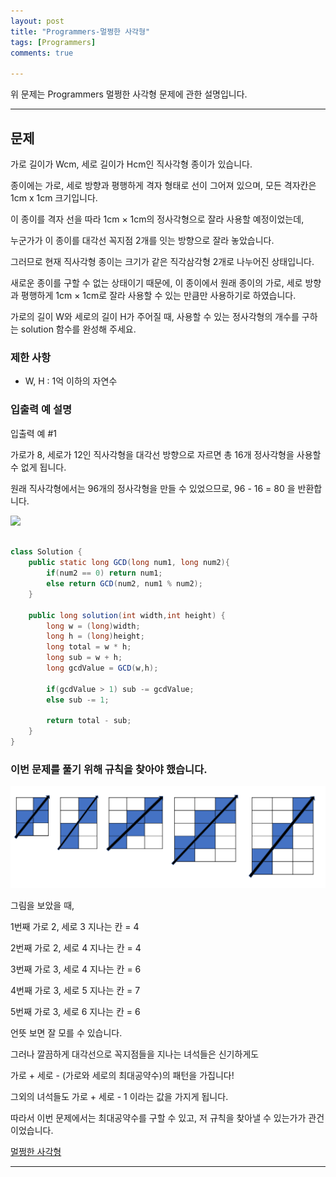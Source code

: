 ```yaml
---
layout: post
title: "Programmers-멀쩡한 사각형"
tags: [Programmers]
comments: true

---
```


위 문제는 Programmers 멀쩡한 사각형 문제에 관한 설명입니다.<br>

---

## 문제

가로 길이가 Wcm, 세로 길이가 Hcm인 직사각형 종이가 있습니다. 

종이에는 가로, 세로 방향과 평행하게 격자 형태로 선이 그어져 있으며, 모든 격자칸은 1cm x 1cm 크기입니다. 

이 종이를 격자 선을 따라 1cm × 1cm의 정사각형으로 잘라 사용할 예정이었는데, 

누군가가 이 종이를 대각선 꼭지점 2개를 잇는 방향으로 잘라 놓았습니다. 

그러므로 현재 직사각형 종이는 크기가 같은 직각삼각형 2개로 나누어진 상태입니다. 

새로운 종이를 구할 수 없는 상태이기 때문에, 이 종이에서 원래 종이의 가로, 세로 방향과 평행하게 1cm × 1cm로 잘라 사용할 수 있는 만큼만 사용하기로 하였습니다.

가로의 길이 W와 세로의 길이 H가 주어질 때, 사용할 수 있는 정사각형의 개수를 구하는 solution 함수를 완성해 주세요.

### 제한 사항

* W, H : 1억 이하의 자연수

### 입출력 예 설명

입출력 예 #1

가로가 8, 세로가 12인 직사각형을 대각선 방향으로 자르면 총 16개 정사각형을 사용할 수 없게 됩니다. 

원래 직사각형에서는 96개의 정사각형을 만들 수 있었으므로, 96 - 16 = 80 을 반환합니다.

<img src="https://grepp-programmers.s3.amazonaws.com/files/production/ee895b2cd9/567420db-20f4-4064-afc3-af54c4a46016.png">

```java

class Solution {   
    public static long GCD(long num1, long num2){
        if(num2 == 0) return num1;
        else return GCD(num2, num1 % num2);
    }
    
	public long solution(int width,int height) {
        long w = (long)width;
        long h = (long)height;
        long total = w * h;
        long sub = w + h;
        long gcdValue = GCD(w,h);
        
        if(gcdValue > 1) sub -= gcdValue; 
        else sub -= 1;
        
        return total - sub;
	}
}
```

### 이번 문제를 풀기 위해 규칙을 찾아야 했습니다.

<img src= "https://raw.githubusercontent.com/junghyun100/junghyun100.github.io/master/images/%EB%A9%80%EC%A9%A1%ED%95%9C%20%EC%82%AC%EA%B0%81%ED%98%95.PNG">

그림을 보았을 때,

1번째 가로 2, 세로 3 지나는 칸 = 4

2번째 가로 2, 세로 4 지나는 칸 = 4

3번째 가로 3, 세로 4 지나는 칸 = 6

4번째 가로 3, 세로 5 지나는 칸 = 7

5번째 가로 3, 세로 6 지나는 칸 = 6

언뜻 보면 잘 모를 수 있습니다.

그러나 깔끔하게 대각선으로 꼭지점들을 지나는 녀석들은 신기하게도

가로 + 세로 - (가로와 세로의 최대공약수)의 패턴을 가집니다!

그외의 녀석들도 가로 + 세로 - 1 이라는 값을 가지게 됩니다.

따라서 이번 문제에서는 최대공약수를 구할 수 있고, 저 규칙을 찾아낼 수 있는가가 관건 이었습니다.

<a href= "https://programmers.co.kr/learn/courses/30/lessons/62048">멀쩡한 사각형</a>

---
